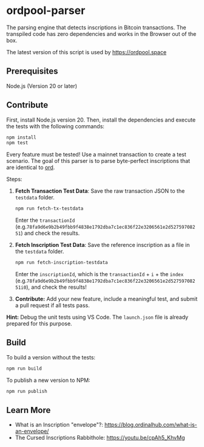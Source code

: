 # ordpool-parser

The parsing engine that detects inscriptions in Bitcoin transactions.
The transpiled code has zero dependencies and works in the Browser out of the box.

The latest version of this script is used by https://ordpool.space

## Prerequisites

Node.js (Version 20 or later)

## Contribute

First, install Node.js version 20. 
Then, install the dependencies and execute the tests with the following commands:

```bash
npm install
npm test
```

Every feature must be tested! 
Use a mainnet transaction to create a test scenario. 
The goal of this parser is to parse byte-perfect inscriptions that are identical to [ord](https://github.com/ordinals/ord).

Steps:

1. **Fetch Transaction Test Data**: Save the raw transaction JSON to the `testdata` folder.
    ```bash
    npm run fetch-tx-testdata
    ```
    Enter the `transactionId` (e.g.`78fa9d6e9b2b49fbb9f4838e1792dba7c1ec836f22e3206561e2d52759708251`) and check the results.

2. **Fetch Inscription Test Data**: Save the reference inscription as a file in the `testdata` folder.

    ```bash
    npm run fetch-inscription-testdata
    ```
    Enter the `inscriptionId`, which is the `transactionId` + `i` + the `index` (e.g.`78fa9d6e9b2b49fbb9f4838e1792dba7c1ec836f22e3206561e2d52759708251i0`), and check the results!

3. **Contribute:** Add your new feature, include a meaningful test, and submit a pull request if all tests pass.

**Hint:** Debug the unit tests using VS Code. The `launch.json` file is already prepared for this purpose.

## Build

To build a version without the tests:

```bash
npm run build
```

To publish a new version to NPM:

```bash
npm run publish
```

## Learn More

- What is an Inscription "envelope"?: https://blog.ordinalhub.com/what-is-an-envelope/
- The Cursed Inscriptions Rabbithole: https://youtu.be/cpAh5_KhvMg
